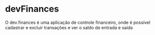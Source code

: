 # devFinances
O dev.finances é uma aplicação de controle financeiro, onde é possível cadastrar e excluir transações e ver o saldo de entrada e saída
